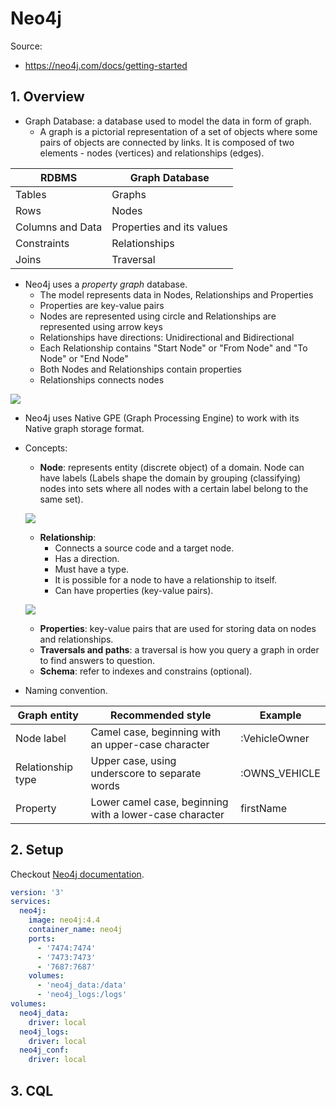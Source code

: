 # Neo4j

Source:

- <https://neo4j.com/docs/getting-started>

## 1. Overview

- Graph Database: a database used to model the data in form of graph.
  - A graph is a pictorial representation of a set of objects where some pairs of objects are connected by links. It is composed of two elements - nodes (vertices) and relationships (edges).

| RDBMS            | Graph Database            |
| ---------------- | ------------------------- |
| Tables           | Graphs                    |
| Rows             | Nodes                     |
| Columns and Data | Properties and its values |
| Constraints      | Relationships             |
| Joins            | Traversal                 |

- Neo4j uses a *property graph* database.
  - The model represents data in Nodes, Relationships and Properties
  - Properties are key-value pairs
  - Nodes are represented using circle and Relationships are represented using arrow keys
  - Relationships have directions: Unidirectional and Bidirectional
  - Each Relationship contains "Start Node" or "From Node" and "To Node" or "End Node"
  - Both Nodes and Relationships contain properties
  - Relationships connects nodes

![](https://www.tutorialspoint.com/neo4j/images/property_graph.jpg)

- Neo4j uses Native GPE (Graph Processing Engine) to work with its Native graph storage format.
- Concepts:
  - **Node**: represents entity (discrete object) of a domain. Node can have labels (Labels shape the domain by grouping (classifying) nodes into sets where all nodes with a certain label belong to the same set).

  ![](https://neo4j.com/docs/getting-started/current/_images/graph_single_node.svg)

  - **Relationship**:
    - Connects a source code and a target node.
    - Has a direction.
    - Must have a type.
    - It is possible for a node to have a relationship to itself.
    - Can have properties (key-value pairs).

  ![](https://neo4j.com/docs/getting-started/current/_images/graph_example_relationship.svg)

  - **Properties**: key-value pairs that are used for storing data on nodes and relationships.
  - **Traversals and paths**: a traversal is how you query a graph in order to find answers to question.
  - **Schema**: refer to indexes and constrains (optional).
- Naming convention.

| Graph entity      | Recommended style                                       | Example       |
| ----------------- | ------------------------------------------------------- | ------------- |
| Node label        | Camel case, beginning with an upper-case character      | :VehicleOwner |
| Relationship type | Upper case, using underscore to separate words          | :OWNS_VEHICLE |
| Property          | Lower camel case, beginning with a lower-case character | firstName     |

## 2. Setup

Checkout [Neo4j documentation](https://neo4j.com/docs/operations-manual/current/installation/).

```yaml
version: '3'
services:
  neo4j:
    image: neo4j:4.4
    container_name: neo4j
    ports:
      - '7474:7474'
      - '7473:7473'
      - '7687:7687'
    volumes:
      - 'neo4j_data:/data'
      - 'neo4j_logs:/logs'
volumes:
  neo4j_data:
    driver: local
  neo4j_logs:
    driver: local
  neo4j_conf:
    driver: local
```

## 3. CQL

